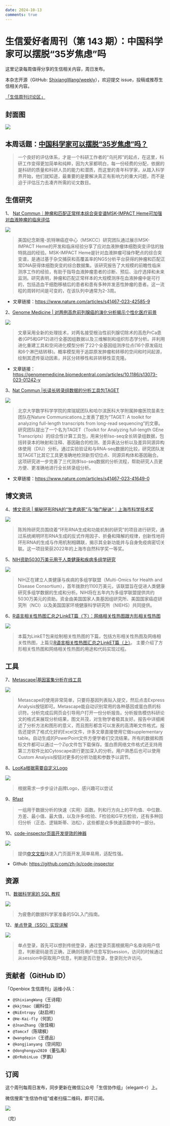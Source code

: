 ```yaml
---
date: 2024-10-13
comments: true
---
```


# 生信爱好者周刊（第 143 期）：中国科学家可以摆脱“35岁焦虑”吗

这里记录每周值得分享的生信相关内容，周日发布。

本杂志开源（GitHub: [ShixiangWang/weekly](https://github.com/ShixiangWang/weekly "ShixiangWang/weekly")），欢迎提交 issue，投稿或推荐生信相关内容。

[「生信周刊讨论区」](https://github.com/ShixiangWang/weekly/discussions "「生信周刊讨论区」")

## 封面图


![](https://files.mdnice.com/user/5208/a38c643e-664a-4f5e-8e25-d7a865faaafd.png)




## 本周话题：[中国科学家可以摆脱“35岁焦虑”吗？](https://mp.weixin.qq.com/s/pWBOauty9B--6il76XsQ0A)

> 一个良好的评估体系，才是一个科研工作者的“乌托邦”的起点，在这里，科研工作变得更加简单和纯粹，因为大家都明白，每一份经费的分配，依据的是科研的质量和科研人员的能力和潜质，而这里的青年科学家，从踏入科学界开始，他们就知道，最重要的是要解决真正有影响力的重大问题，而不是迫于评估压力去凑齐所需的论文数目。



## 生信研究

1、 [Nat Commun｜肿瘤和匹配正常样本综合突变谱MSK-IMPACT Heme可加强对血液肿瘤的临床评估](https://mp.weixin.qq.com/s/u8fK8iO0fyNJMh3PxirN8Q)

![](https://files.mdnice.com/user/5208/32931f36-b7ac-4789-b65d-17fb6aeb3b70.png)


>美国纪念斯隆-凯特琳癌症中心（MSKCC）研究团队通过展示MSK-IMPACT Heme的开发和临床经验分享了应对血液肿瘤体细胞突变评估的独特挑战的经验。MSK-IMPACT Heme是针对血液肿瘤可操作靶点的综合突变谱，是通过基于杂交捕获和高覆盖率的NGS分析平台获得的肿瘤和匹配正常DNA获得体细胞突变的综合数据集。该研究报告了大规模的前瞻性临床测序工作的经验，有助于指导血液肿瘤患者的诊断、预后、治疗选择和未来监测。研究表明，肿瘤和匹配正常样本的大规模测序在血液肿瘤中是可行的，包括造血干细胞移植后的患者和患有多种并发恶性肿瘤的患者。这一流程的周转时间是可变的，在该队列中通常为2-3周。
- 文章链接：https://www.nature.com/articles/s41467-023-42585-9



2、[Genome Medicine | 对两例高危前列腺癌的演化分析揭示个性化医疗前景](https://mp.weixin.qq.com/s/lEuZ64RqB2pTfUJp2297TA)

![](https://files.mdnice.com/user/5208/6cfe66dc-8726-4dcc-83e5-c8f3b5336321.png)

> 文章采用全新的处理技术，对两名接受根治性前列腺切除术的高危PrCa患者(GP5和GP12)进行全基因组数据以及三维解剖和组织形态学分析。并利用进化重建工具和空间进化模型分析了22个全基因组测序位点(16个原发癌灶和6个淋巴结转移)。概率模型用于追踪原发肿瘤和转移的空间和时间起源，绘制其遗传驱动因素，并区分转移性和非转移性亚克隆。
- 文章链接：https://genomemedicine.biomedcentral.com/articles/10.1186/s13073-023-01242-y


3、[Nat Commun |长读长转录组数据的分析工具包TAGET](https://mp.weixin.qq.com/s/1puiem4E8OaPZSDYg1OqSA)

![](https://files.mdnice.com/user/5208/6cb685df-a8e9-429f-ae36-823d5c24cd7a.png)


> 北京大学数学科学学院的席瑞斌团队和哈尔滨医科大学附属肿瘤医院苗素生团队在Nature Communications上发表了题为“TAGET: A toolkit for analyzing full-length transcripts from long-read sequencing”的文章。研究团队提出了一个名为TAGET（Toolkit for Analyzing full-length GEne Transcripts）的综合性计算工具包，用来分析Iso-seq全长转录组数据，包括转录本的映射和注释、基因融合的检测、差异表达分析以及差异同源异构体使用（DIU）分析。通过实验验证和与RNA-seq数据的比较，研究团队发现TAGET比其它工具更准确地检测新剪切位点、同源异构体和基因融合。这项研究进一步完善了三代测序Iso-seq数据的分析流程，帮助研究人员更方便、更准确地进行全长转录组分析。

- 文章链接：https://www.nature.com/articles/s41467-023-41649-0


## 博文资讯

4、[博文资讯 | 揭秘环形RNA的“生老病死”与“独门秘诀”｜上海市科学技术奖](https://mp.weixin.qq.com/s/XVQVTqGV8lF5uPz0kU-HeA)


![](https://files.mdnice.com/user/5208/479769b7-056f-45b7-b211-efbd2a24af8d.png)

> 陈玲玲研究员围绕着“环形RNA生成和功能机制的研究”的项目进行研究，通过系统阐明环形RNA生成的反式作用因子、折叠和降解的规律，创新性地将环形RNA的生成与作用机制相耦联，揭示其全新功能并与自身免疫病密切关联。这一项目荣获2022年的上海市自然科学奖一等奖。



5、[NIH资助5030万美元用于人类健康和疾病多组学研究](https://mp.weixin.qq.com/s/1YPkfmxXnoP-dLAnVXw8Ww)

![](https://files.mdnice.com/user/5208/bbfefa8f-cdfd-4f7a-a309-6ebe15ff266e.jpg)
> NIH正在建立人类健康与疾病的多组学联盟（Multi-Omics for Health and Disease Consortium），首年拨款约1100万美元，该联盟旨在促进人类健康研究多组学数据的生成和分析。NIH将在五年内为多组学联盟提供共约5030万美元的资助。资金由美国国家人类基因组研究所、美国国家癌症研究所（NCI）以及美国国家环境健康科学研究所（NIEHS）共同提供。


6、[R语言相关性热图汇总之LinkET篇（下）：网络相关性热图跟方形相关性热图](https://mp.weixin.qq.com/s/PY8jWRB8OU3zK3iTgcMMKA)


![](https://files.mdnice.com/user/5208/f520dd28-6237-419c-b614-672c6b892a38.png)


>  本篇为LinkET包来绘制相关性热图的下篇，包括方形相关性热图及网络相关性热图，上篇见[R语言相关性热图汇总之LinkET篇（上）](https://mp.weixin.qq.com/s?__biz=MzU0OTQ0MzU5Mw==&mid=2247483937&idx=1&sn=f8b99cbfcad4bca8a35303ed7264b2cd&chksm=fbae8347ccd90a518bc9074ef812cf286d63927c01898c2525b80aa4c97474b1912cc0a7e7aa&scene=21#wechat_redirect)。
主要介绍了方形相关性热图和网络相关性热图的用途和代码实现过程。




## 工具
7、[Metascape|基因富集分析在线工具](https://metascape.org/gp/index.html#/main/step1 "Metascape|基因富集分析在线工具")

![](https://files.mdnice.com/user/5208/78090f96-438c-4dbd-b859-f285fb3e3958.png)
> Metascape的使用非常简单，只要将基因列表贴入提交，然后点击Express Analysis按钮即可。Metascape能自动识别常用的各种基因或蛋白质的标识符。分析完成后网页会引导用户打开一份分析报告。分析报告模仿科研论文的格式来展现分析结果，图文并茂，对生物学者极其友好。报告中详细阐述了分析方法和图形的意义，而且图形都含可以发表的高清晰文件格式。报告还提供了格式化好的Excel文件，许多文章直接使用它做supplementary table。自动生成的PowerPoint文件方便学者们交流结果。所有的数据和图标文件都可以通过一个Zip文件包下载保存。蛋白质网络文件格式还支持用第三方软件比如Cytoscape进行更加深入的分析。用户熟悉后也可以使用Custom Analysis按钮对更多的分析功能和参数予以调节。

8、[LooKa根据需要自定义Logo](https://looka.com/ "LooKa根据需要自定义Logo")

![](https://files.mdnice.com/user/5208/87fd60bc-0271-4634-820e-b3fe79c03362.png)

> 根据需求一步步设计品牌Logo，感兴趣可以尝试



9、[Rfast](https://github.com/RfastOfficial/Rfast "Rfast")
> 一组用于数据分析的快速（实用）函数。列和行方向上的平均值、中位数、方差、最小值、最大值，以及许多t检验、F检验和G平方检验，还有多种回归分析（正态、逻辑斯蒂、泊松），这些都是众多快速函数中的一部分。


10、[code-inspector页面开发提效的神器](https://inspector.fe-dev.cn/ "code-inspector页面开发提效的神器")


![](https://files.mdnice.com/user/5208/559a214b-4119-4e20-80e3-02a94f522a19.png)

> 提供[中文文档](https://inspector.fe-dev.cn/ "中文文档")快速入门页面开发,简单易用，适配性强。
- Github: https://github.com/zh-lx/code-inspector

## 资源
11、[数据科学家的 SQL 教程](https://gvwilson.github.io/sql-tutorial/ "数据科学家的 SQL 教程")

![](https://files.mdnice.com/user/5208/a4097992-9664-4675-b193-a33525e8cc38.png)
> 为疲惫的数据科学家准备的SQL入门指南。

12、[单点登录（SSO）实现详解](https://mp.weixin.qq.com/s/T4vtzZlQD4agbODHIEufYA)

![](https://files.mdnice.com/user/5208/c029db6e-5c3e-46d1-a0cd-3dc90d24cd6b.png)
> 单点登录，首先可以想到传统登录，通过登录页面根据用户名查询用户信息，判断密码是否正确，正确则将用户信息写到session，访问的时候通过从session中获取用户信息，判断是否已登录，登录则允许访问。




## 贡献者（GitHub ID）

「Openbiox 生信周刊」运维小队：

- `@ShixiangWang`（王诗翔）
- `@kkjtmac`（阚科佳）
- `@NiEntropy`（赵启祥）
- `@He-Kai-fly`（何凯）
- `@JnanZhang`（张佳楠）
- `@Tomcxf`（陈啸枫）
- `@wangdepin`（王德品）
- `@kongjianyang`（空间阳）
- `@donghongyu2020`（董弘禹）
- `@DrRobinLuo`（罗鹏）


## 订阅

这个周刊每周日发布，同步更新在微信公众号「生信协作组」（elegant-r）上。

微信搜索“生信协作组”或者扫描二维码，即可订阅。

![](https://cdn.nlark.com/yuque/0/2022/png/471931/1648306398708-897e7ad4-6008-40f8-9200-ddee834b09a7.png)

（完）

